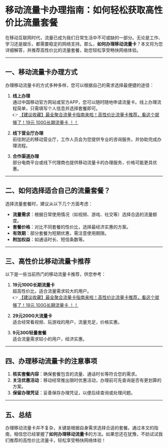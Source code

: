 # 移动流量卡办理指南：如何轻松获取高性价比流量套餐

在移动互联网时代，流量已成为我们日常生活中不可或缺的一部分。无论是工作、学习还是娱乐，都需要稳定的网络支持。那么，**如何办理移动流量卡**？本文将为您详细解答，并推荐高性价比的流量套餐，助您轻松享受畅快网络体验。

---

## 一、移动流量卡办理方式

办理移动流量卡的方式多种多样，您可以根据自己的需求选择最便捷的途径：

1. **线上办理**  
   通过中国移动官方网站或官方APP，您可以随时随地申请流量卡。线上办理流程简单，只需填写个人信息并选择套餐即可。  
   👉 [【建议收藏】最全聚合流量卡指南来啦！高性价比流量卡推荐，看这个就够了！19元 100G长期流量卡 ！！](https://bit.ly/Liuliangka)

2. **线下营业厅办理**  
   前往附近的移动营业厅，工作人员会为您提供专业的咨询服务，并协助完成办理流程。

3. **合作渠道办理**  
   部分电商平台或线下代理商也提供移动流量卡的办理服务，价格可能更具优惠。

---

## 二、如何选择适合自己的流量套餐？

选择流量套餐时，建议从以下几个方面考虑：

- **流量需求**：根据日常使用情况（如视频、游戏、社交等）选择合适的流量额度。  
- **套餐价格**：对比不同套餐的性价比，选择最经济实惠的方案。  
- **有效期**：部分套餐为短期优惠，需注意使用期限。  
- **附加权益**：如通话时长、短信条数等。

---

## 三、高性价比移动流量卡推荐

以下是一些当前热门的移动流量卡推荐，供您参考：

1. **19元100G长期流量卡**  
   超高性价比，适合流量需求较大的用户。  
   👉 [【建议收藏】最全聚合流量卡指南来啦！高性价比流量卡推荐，看这个就够了！19元 100G长期流量卡 ！！](https://bit.ly/Liuliangka)

2. **29元200G大流量卡**  
   适合经常看视频、玩游戏的用户，流量充足，价格实惠。

3. **9元30G轻量套餐**  
   适合流量需求较小的用户，经济实惠。

---

## 四、办理移动流量卡的注意事项

1. **核实套餐内容**：确保套餐包含的流量、通话时长等符合您的需求。  
2. **关注优惠活动**：移动经常推出限时优惠活动，办理前可先查询是否有更划算的方案。  
3. **保留办理凭证**：妥善保存办理凭证，以便后续查询或处理问题。

---

## 五、总结

办理移动流量卡并不复杂，关键是根据自身需求选择合适的套餐。通过本文的指南，相信您已经掌握了**如何办理移动流量卡**的方法。如果您还在犹豫，不妨试试我们推荐的高性价比流量卡，轻松享受畅快网络体验！